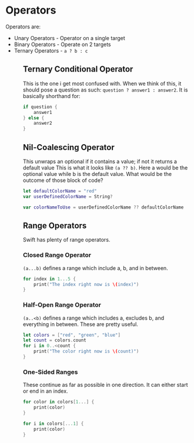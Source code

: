 # Operators
Operators are:
    <ul>
        <li>Unary Operators - Operator on a single target</li>
        <li>Binary Operators - Operate on 2 targets</li>
        <li>Ternary Operators - ```a ? b : c```</li>
    <ul>

## Ternary Conditional Operator
This is the one i get most confused with. When we think of this, it should pose a question as such: ```question ? answer1 : answer2```. It is basically shorthand for:
```swift
if question {
    answer1
} else {
    answer2
}
```

## Nil-Coalescing Operator
This unwraps an optional if it contains a value; if not it returns a default value This is what it looks like ```(a ?? b)```. Here a would be the optional value while b is the default value. What would be the outcome of those block of code?
```swift
let defaultColorName = "red"
var userDefinedColorName = String?

var colorNameToUse = userDefinedColorName ?? defaultColorName
```

## Range Operators
Swift has plenty of range operators.

### Closed Range Operator
```(a...b)``` defines a range which include a, b, and in between. 
```swift
for index in 1...5 {
    print("The index right now is \(index)")
}
```

### Half-Open Range Operator
```(a..<b)``` defines a range which includes a, excludes b, and everything in between. These are pretty useful.
```swift
let colors = ["red", "green", "blue"]
let count = colors.count
for i in 0..<count {
    print("The color right now is \(count)")
}
```

### One-Sided Ranges 
These continue as far as possible in one direction. It can either start or end in an index. 
```swift
for color in colors[1...] {
    print(color)
}

for i in colors[...1] {
    print(color)
}
```